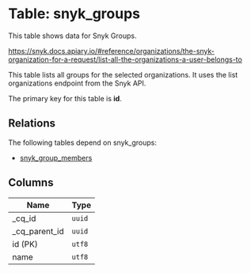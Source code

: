 # Table: snyk_groups

This table shows data for Snyk Groups.

https://snyk.docs.apiary.io/#reference/organizations/the-snyk-organization-for-a-request/list-all-the-organizations-a-user-belongs-to

	
This table lists all groups for the selected organizations. It uses the list organizations endpoint from the Snyk API.

The primary key for this table is **id**.

## Relations

The following tables depend on snyk_groups:
  - [snyk_group_members](snyk_group_members.md)

## Columns

| Name          | Type          |
| ------------- | ------------- |
|_cq_id|`uuid`|
|_cq_parent_id|`uuid`|
|id (PK)|`utf8`|
|name|`utf8`|